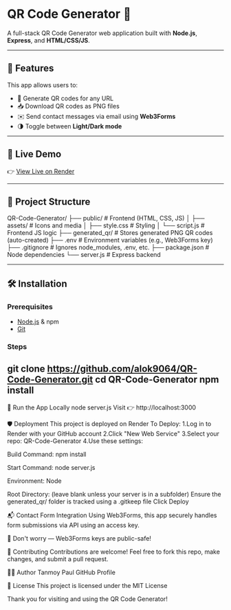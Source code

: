 # QR Code Generator 🚀

A full-stack QR Code Generator web application built with **Node.js**, **Express**, and **HTML/CSS/JS**.

---

## 🚀 Features

This app allows users to:

- 🔗 Generate QR codes for any URL  
- 📥 Download QR codes as PNG files  
- ✉️ Send contact messages via email using **Web3Forms**  
- 🌗 Toggle between **Light/Dark mode**  

---

## 🔗 Live Demo

👉 [View Live on Render](https://generate-qr-code-2e8m.onrender.com)

---

## 📂 Project Structure
QR-Code-Generator/
├── public/ # Frontend (HTML, CSS, JS)
│ ├── assets/ # Icons and media
│ ├── style.css # Styling
│ └── script.js # Frontend JS logic
├── generated_qr/ # Stores generated PNG QR codes (auto-created)
├── .env # Environment variables (e.g., Web3Forms key)
├── .gitignore # Ignores node_modules, .env, etc.
├── package.json # Node dependencies
└── server.js # Express backend


---

## 🛠️ Installation

### Prerequisites
- [Node.js](https://nodejs.org/) & npm
- [Git](https://git-scm.com/)

### Steps
git clone https://github.com/alok9064/QR-Code-Generator.git
cd QR-Code-Generator
npm install
---

🚀 Run the App Locally
node server.js
Visit 👉 http://localhost:3000


🛡️ Deployment
This project is deployed on Render
To Deploy:
1.Log in to Render with your GitHub account
2.Click "New Web Service"
3.Select your repo: QR-Code-Generator
4.Use these settings:

Build Command:
npm install

Start Command:
node server.js

Environment:
Node

Root Directory: (leave blank unless your server is in a subfolder)
Ensure the generated_qr/ folder is tracked using a .gitkeep file
Click Deploy


📬 Contact Form Integration
Using Web3Forms, this app securely handles form submissions via API using an access key.

🔐 Don't worry — Web3Forms keys are public-safe!


🤝 Contributing
Contributions are welcome! Feel free to fork this repo, make changes, and submit a pull request.


🧑‍💻 Author
Tanmoy Paul
GitHub Profile


📄 License
This project is licensed under the MIT License


Thank you for visiting and using the QR Code Generator!
